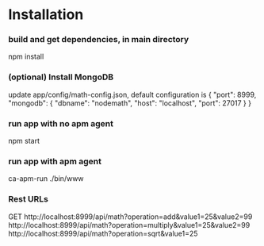 # Installation
### build and get dependencies, in main directory
  npm install

### (optional) Install MongoDB
  update app/config/math-config.json, default configuration is
  {
    "port": 8999,
    "mongodb": {
      "dbname": "nodemath",
      "host": "localhost",
      "port": 27017
    }
  }

### run app with no apm agent
  npm start

### run app with apm agent
  ca-apm-run ./bin/www

### Rest URLs
  GET
    http://localhost:8999/api/math?operation=add&value1=25&value2=99
    http://localhost:8999/api/math?operation=multiply&value1=25&value2=99
    http://localhost:8999/api/math?operation=sqrt&value1=25






